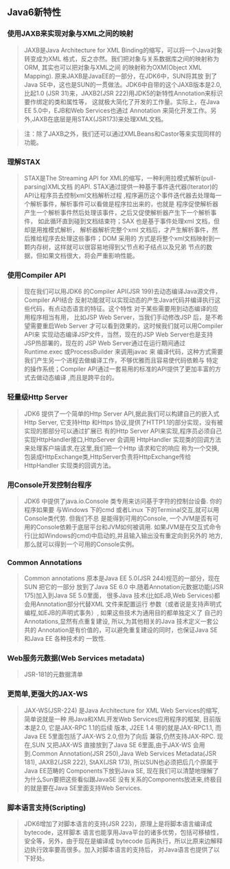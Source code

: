 ## Java6新特性
### 使用JAXB来实现对象与XML之间的映射
> JAXB是Java Architecture for XML Binding的缩写，可以将一个Java对象转变成为XML
  格式，反之亦然。我们把对象与关系数据库之间的映射称为ORM, 其实也可以把对象与XML之间
  的映射称为OXM(Object XML Mapping). 原来JAXB是JavaEE的一部分，在JDK6中，SUN将其放
  到了Java SE中，这也是SUN的一贯做法。JDK6中自带的这个JAXB版本是2.0, 比起1.0
  (JSR 31)来，JAXB2(JSR 222)用JDK5的新特性Annotation来标识要作绑定的类和属性等，
  这就极大简化了开发的工作量。实际上，在Java EE 5.0中，EJB和Web Services也通过
  Annotation 来简化开发工作。另外,JAXB在底层是用STAX(JSR173)来处理XML文档。

> 注：除了JAXB之外，我们还可以通过XMLBeans和Castor等来实现同样的功能。

### 理解STAX
> STAX是The Streaming API for XML的缩写，一种利用拉模式解析(pull-parsing)XML文档
  的API. STAX通过提供一种基于事件迭代器(Iterator)的API让程序员去控制xml文档解析过程
  ,程序遍历这个事件迭代器去处理每一个解析事件，解析事件可以看做是程序拉出来的，也就是
  程序促使解析器产生一个解析事件然后处理该事件，之后又促使解析器产生下一个解析事件，
  如此循环直到碰到文档结束符；SAX 也是基于事件处理xml 文档，但却是用推模式解析，
  解析器解析完整个xml 文档后，才产生解析事件，然后推给程序去处理这些事件；DOM 采用的
  方式是将整个xml文档映射到一颗内存树，这样就可以很容易地得到父节点和子结点以及兄弟
  节点的数据，但如果文档很大，将会严重影响性能。

### 使用Compiler API
> 现在我们可以用JDK6 的Compiler API(JSR 199)去动态编译Java源文件，Compiler API结合
  反射功能就可以实现动态的产生Java代码并编译执行这些代码，有点动态语言的特征。这个特性
  对于某些需要用到动态编译的应用程序相当有用， 比如JSP Web Server，当我们手动修改JSP
  后，是不希望需要重启Web Server 才可以看到效果的，这时候我们就可以用Compiler API来
  实现动态编译JSP文件，当然，现在的JSP Web Server也是支持JSP热部署的，现在的
  JSP Web Server通过在运行期间通过Runtime.exec 或ProcessBuilder 来调用javac 来
  编译代码，这种方式需要我们产生另一个进程去做编译工作，不够优雅而且容易使代码依赖与
  特定的操作系统；Compiler API通过一套易用的标准的API提供了更加丰富的方式去做动态编译
  ,而且是跨平台的。

### 轻量级Http Server
> JDK6 提供了一个简单的Http Server API,据此我们可以构建自己的嵌入式Http Server,
  它支持Http 和Https 协议,提供了HTTP1.1的部分实现，没有被实现的那部分可以通过扩展已
  有的Http Server API来实现,程序员必须自己实现HttpHandler接口,HttpServer 会调用
  HttpHandler 实现类的回调方法来处理客户端请求,在这里,我们把一个Http 请求和它的响应
  称为一个交换,包装成HttpExchange类,HttpServer负责将HttpExchange传给HttpHandler
  实现类的回调方法。

### 用Console开发控制台程序
> JDK6 中提供了java.io.Console 类专用来访问基于字符的控制台设备. 你的程序如果要
  与Windows 下的cmd 或者Linux 下的Terminal交互,就可以用Console类代劳. 但我们不总
  是能得到可用的Console, 一个JVM是否有可用的Console依赖于底层平台和JVM如何被调用.
   如果JVM是在交互式命令行(比如Windows的cmd)中启动的,并且输入输出没有重定向到另外的
   地方,那么就可以得到一个可用的Console实例。

### Common Annotations
> Common annotations 原本是Java EE 5.0(JSR 244)规范的一部分，现在SUN 把它的一部分
  放到了Java SE 6.0 中.随着Annotation元数据功能(JSR 175)加入到Java SE 5.0里面，
  很多Java 技术(比如EJB,Web Services)都会用Annotation部分代替XML 文件来配置运行
  参数（或者说是支持声明式编程,如EJB的声明式事务）, 如果这些技术为通用目的都单独定义了
  自己的Annotations,显然有点重复建设, 所以,为其他相关的Java 技术定义一套公共的
  Annotation是有价值的，可以避免重复建设的同时，也保证Java SE和Java EE 各种技术的
  一致性.

### Web服务元数据(Web Services metadata)
> JSR-181的元数据清单

### 更简单,更强大的JAX-WS
> JAX-WS(JSR-224) 是Java Architecture for XML Web Services的缩写,简单说就是一种
  用Java和XML开发Web Services应用程序的框架, 目前版本是2.0, 它是JAX-RPC 1.1的后续
  版本, J2EE 1.4 带的就是JAX-RPC1.1, 而Java EE 5里面包括了JAX-WS 2.0,但为了向后
  兼容,仍然支持JAX-RPC. 现在,SUN 又把JAX-WS 直接放到了Java SE 6里面,由于JAX-WS
  会用到.Common Annotation(JSR 250),Java Web Services Metadata(JSR 181),
  JAXB2(JSR 222), StAX(JSR 173), 所以SUN也必须把后几个原属于Java EE范畴的
  Components下放到Java SE, 现在我们可以清楚地理解了为什么Sun要把这些看似跟JavaSE
  没有关系的Components放进来,终极目的就是要在Java SE里面支持Web Services.

### 脚本语言支持(Scripting)
> JDK6增加了对脚本语言的支持(JSR 223)，原理上是将脚本语言编译成bytecode，这样脚本
  语言也能享用Java平台的诸多优势，包括可移植性，安全等，另外，由于现在是编译成
  bytecode 后再执行，所以比原来边解释边执行效率要高很多。加入对脚本语言的支持后，
  对Java语言也提供了以下好处。

